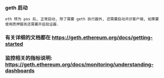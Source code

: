 ### geth 启动
```
eth 转为 pos 后, 正常启动, 除了需要 geth 执行器外, 还需要启动共识客户端, 如果要使用质押服务还需要开启验证器.
```
### 有关详细的文档都在 https://geth.ethereum.org/docs/getting-started

### 监控相关的指标说明: https://geth.ethereum.org/docs/monitoring/understanding-dashboards